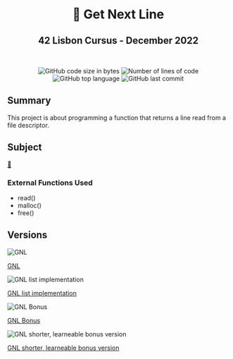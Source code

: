 
<h1 align="center">
	📖 Get Next Line
</h1>
<h2 align="center">
	42 Lisbon Cursus - December 2022
</h2>

<br /> 
<p align="center">
	<img alt="GitHub code size in bytes" src="https://img.shields.io/github/languages/code-size/MrFacundo/42_get_next_line?color=lightblue" />
	<img alt="Number of lines of code" src="https://img.shields.io/tokei/lines/github/MrFacundo/42_get_next_line?color=critical" />
	<img alt="GitHub top language" src="https://img.shields.io/github/languages/top/MrFacundo/42_get_next_line?color=blue" />
	<img alt="GitHub last commit" src="https://img.shields.io/github/last-commit/MrFacundo/42_get_next_line?color=green" />
</p>


## Summary
This project is about programming a function that returns a line
read from a file descriptor.

## Subject
[📗️](en.subject.pdf) 



### External Functions Used

- read()  
- malloc()
- free()

## Versions

![GNL](https://i.pinimg.com/236x/dc/ae/f4/dcaef4b4c977db0c08f5d03f7c50acc1.jpg)

[GNL](https://github.com/MrFacundo/42_get_next_line/tree/main/gnl)

![GNL list implementation](https://i.pinimg.com/236x/dd/f7/76/ddf77645a550ac08d3d79418108bea27.jpg)	

[GNL list implementation](https://github.com/MrFacundo/42_get_next_line/tree/main/gnl_linked_list)

![GNL Bonus](https://i.pinimg.com/236x/7f/08/9b/7f089bbc1b935dea729dc2a709f21707.jpg)

[GNL Bonus](https://github.com/MrFacundo/42_get_next_line/tree/main/gnl_bonus)

![GNL shorter, learneable bonus version](https://i.pinimg.com/236x/a4/b1/c9/a4b1c9b18cbd7be336c5de6c8600f5ad.jpg)

[GNL shorter, learneable bonus version](https://github.com/MrFacundo/42_get_next_line/tree/main/gnl_short)
